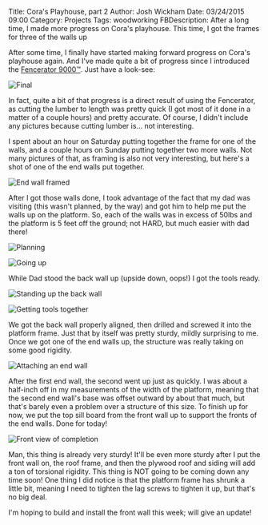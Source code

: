 Title: Cora's Playhouse, part 2
Author: Josh Wickham
Date: 03/24/2015 09:00
Category: Projects
Tags: woodworking
FBDescription: After a long time, I made more progress on Cora's playhouse. This time, I got the frames for three of the
               walls up

After some time, I finally have started making forward progress on Cora's playhouse again. And I've made quite a bit of
progress since I introduced the [Fencerator 9000™][fencerator]. Just have a look-see:

![Final][final]

In fact, quite a bit of that progress is a direct result of using the Fencerator, as cutting the lumber to length was
pretty quick (I got most of it done in a matter of a couple hours) and pretty accurate. Of course, I didn't include any
pictures because cutting lumber is... not interesting.

I spent about an hour on Saturday putting together the frame for one of the walls, and a couple hours on Sunday putting
together two more walls. Not many pictures of that, as framing is also not very interesting, but here's a shot of one of
the end walls put together.

![End wall framed][endwall]

After I got those walls done, I took advantage of the fact that my dad was visiting (this wasn't planned, by the way) and
got him to help me put the walls up on the platform. So, each of the walls was in excess of 50lbs and the platform is
5 feet off the ground; not HARD, but much easier with dad there!

![Planning][1]

![Going up][1a]

While Dad stood the back wall up (upside down, oops!) I got the tools ready.

![Standing up the back wall][2]

![Getting tools together][3]

We got the back wall properly aligned, then drilled and screwed it into the platform frame. Just that by itself was
pretty sturdy, mildly surprising to me. Once we got one of the end walls up, the structure was really taking on some
good rigidity.

![Attaching an end wall][4]

After the first end wall, the second went up just as quickly. I was about a half-inch off in my measurements of the
width of the platform, meaning that the second end wall's base was offset outward by about that much, but that's barely
even a problem over a structure of this size. To finish up for now, we put the top sill board from the front wall up to
support the fronts of the end walls. Done for today!

![Front view of completion][5]

Man, this thing is already very sturdy! It'll be even more sturdy after I put the front wall on, the roof frame, and 
then the plywood roof and siding will add a ton of torsional rigidity. This thing is NOT going to be coming down any
time soon! One thing I did notice is that the platform frame has shrunk a little bit, meaning I need to tighten the 
lag screws to tighten it up, but that's no big deal.

I'm hoping to build and install the front wall this week; will give an update!

[fencerator]: {filename}/fencerator-9000.md
[final]: {filename}/images/20150322_171103.jpg
[endwall]: {filename}/images/dsc03193.jpg
[1]: {filename}/images/20150322_162918.jpg
[1a]: {filename}/images/20150322_163001.jpg
[2]: {filename}/images/20150322_163458.jpg
[3]: {filename}/images/20150322_163607.jpg
[4]: {filename}/images/20150322_164256.jpg
[5]: {filename}/images/20150322_171054.jpg